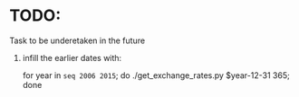 # TODO:

Task to be underetaken in the future
1. infill the earlier dates with: 

    for year in `seq 2006 2015`; do ./get_exchange_rates.py $year-12-31 365; done
    

